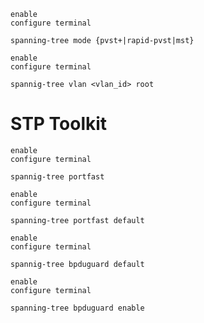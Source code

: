 ```Cisco IOS
enable
configure terminal

spanning-tree mode {pvst+|rapid-pvst|mst}
```

```Cisco IOS
enable 
configure terminal

spannig-tree vlan <vlan_id> root
```

# STP Toolkit

```Cisco IOS
enable
configure terminal

spannig-tree portfast
```

```Cisco IOS
enable
configure terminal

spanning-tree portfast default
```

```Cisco IOS
enable
configure terminal

spannig-tree bpduguard default
```

```Cisco IOS
enable
configure terminal

spanning-tree bpduguard enable
```
